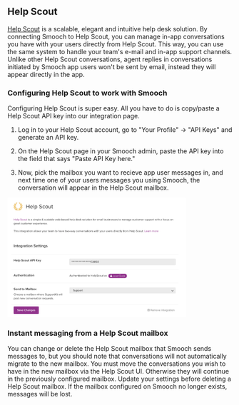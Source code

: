 ## Help Scout

[Help Scout](http://www.helpscout.net/) is a scalable, elegant and intuitive help desk solution. By connecting Smooch to Help Scout, you can manage in-app conversations you have with your users directly from Help Scout. This way, you can use the same system to handle your team's e-mail and in-app support channels. Unlike other Help Scout conversations, agent replies in conversations initiated by Smooch app users won't be sent by email, instead they will appear directly in the app.

### Configuring Help Scout to work with Smooch

Configuring Help Scout is super easy. All you have to do is copy/paste a Help Scout API key into our integration page.

1. Log in to your Help Scout account, go to "Your Profile" -> "API Keys" and generate an API key. 

2. On the Help Scout page in your Smooch admin, paste the API key into the field that says "Paste API Key here."

3. Now, pick the mailbox you want to recieve app user messages in, and next time one of your users messages you using Smooch, the conversation will appear in the Help Scout mailbox.

<img style="width:50%; min-width:400px; max-width:800px;" src="/images/helpscout_settings.png" alt="Configure Help Scout integration page">

### Instant messaging from a Help Scout mailbox

You can change or delete the Help Scout mailbox that Smooch sends messages to, but you should note that conversations will not automatically migrate to the new mailbox. You must move the conversations you wish to have in the new mailbox via the Help Scout UI. Otherwise they will continue in the previously configured mailbox. Update your settings before deleting a Help Scout mailbox. If the mailbox configured on Smooch no longer exists, messages will be lost.